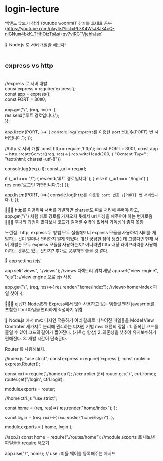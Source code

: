 # login-lecture

백엔드 맛보기 강의
Youtube woorimIT 강좌를 토대로 공부<br/>
(https://youtube.com/playlist?list=PLSK4WsJ8JS4cQ-niGNum4bkK_THHOizTs&si=qv7viRCTVjehhJax)
<br/>
<br/>
🙌 Node.js 로 서버 개발을 해보자!
<br/>
<br/>
<h2>express vs http</h2>
<br/>
//express 로 서버 개발<br/>
const express = require('express');<br/>
const app = express();<br/>
const PORT = 3000;<br/>
<br/>
app.get("/", (req, res)=> {<br/>
res.send('루트 경로입니다.');<br/>
});<br/>
<br/>
app.listen(PORT, ()=> {
console.log(`express를 이용한 port 번호 ${PORT} 번 서버입니다.`);
});

//http 로 서버 개발
const http = require('http');
const PORT = 3001;
const app = http.createServer((req, res)=>{
res.writeHead(200, {
"Content-Type" : "text/html; charset=utf-8"});

console.log(req.url);
const \_url = req.url;

if (\_url === "/") {
res.end('루트 경로입니다.');
} else if (\_url === "/login") {
res.end('로그인 화면입니다.');
}
});

app.listen(PORT, ()=>{
console.log(`http를 이용한 port 번호 ${PORT} 번 서버입니다.`);
});

💁🏻‍♀️ http를 이용하여 서버를 개발하면 charset도 따로 처리해 주어야 하고, app.get("/") 처럼 바로 경로를 가져오지 못해서 url 파싱을 해주어야 하는 번거로움
💁🏻‍♀️ 후처리 과정이 많다보니 코드가 길어질 수밖에 없어서 가독성이 좋지 못함

느낀점 : http, express 두 방법 모두 실습해보니 express 모듈을 사용하여 서버를 개발하는 것이 얼마나 편리한지 알게 되었다.
대신 궁금한 점이 생겼는데 그렇다면 현재 서버 개발은 모두 express 모듈을 사용하는지? 아니라면 http 내장 라이브러리를 사용해야하는 경우도 있는 것인지?
추가로 공부하면 좋을 것 같다.

🙌 app setting (ejs)

app.set("views", "./views"); //views 디렉토리 위치 세팅
app.set("view engine", "ejs"); //view engine 으로 ejs 사용

app.get("/", (req, res)=>{
res.render("home/index"); //views>home>index 파일 찾아
});

💁🏻‍♀️ ejs란?
NodeJS와 Express에서 많이 사용하고 있는 템플릿 엔진
javascript를 포함한 html 파일을 편리하게 작성하기 위함

🙌 Node.js 에서 mvc 디자인 적용하기
여러 갈래로 나누어진 파일들을 Model View Controller 세가지로 분리해 관리하는 디자인 기법
mvc 패턴의 장점 : 1. 중복된 코드를 줄일 수 있어 코드의 길이가 짧아진다. (가독성 향상) 2. 의존성을 낮추어 유지보수하기 편해진다. 3. 개발 시간이 단축된다.

Router 를 사용해보자.

//index.js
"use strict";
const express = require('express');
const router = express.Router();

const ctrl = require('./home.ctrl'); //controller 분리
router.get("/", ctrl.home);
router.get("/login", ctrl.login);

module.exports = router;

//home.ctrl.js
"use strict";

const home = (req, res)=>{
res.render("home/index");
};

const login = (req, res)=>{
res.render("home/login");
};

module.exports = {
home,
login
};

//app.js
const home = require("./routes/home"); //module.exports 로 내보낸 파일들을 require 해오기

app.use("/", home); // use : 미들 웨어를 등록해주는 메서드
